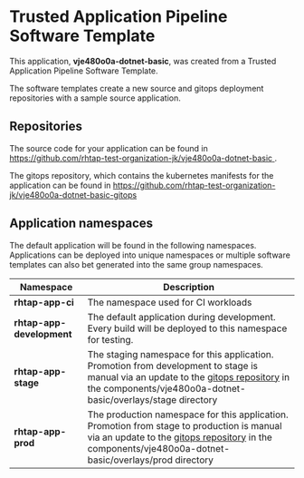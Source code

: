 # Trusted Application Pipeline Software Template

This application, **vje480o0a-dotnet-basic**, was created from a Trusted Application Pipeline Software Template.

The software templates create a new source and gitops deployment repositories with a sample source application. 

## Repositories

The source code for your application can be found in [https://github.com/rhtap-test-organization-jk/vje480o0a-dotnet-basic ](https://github.com/rhtap-test-organization-jk/vje480o0a-dotnet-basic ).
 
The gitops repository, which contains the kubernetes manifests for the application can be found in 
[https://github.com/rhtap-test-organization-jk/vje480o0a-dotnet-basic-gitops ](https://github.com/rhtap-test-organization-jk/vje480o0a-dotnet-basic-gitops ) 

## Application namespaces 

The default application will be found in the following namespaces. Applications can be deployed into unique namespaces or multiple software templates can also bet generated into the same group namespaces.  

|  Namespace   |  Description   |  
| -------- | -------- |
| **rhtap-app-ci** | The namespace used for CI workloads |
| **rhtap-app-development** | The default application during development. Every build will be deployed to this namespace for testing. |
| **rhtap-app-stage** | The staging namespace for this application. Promotion from development to stage is manual via an update to the [gitops repository](https://github.com/rhtap-test-organization-jk/vje480o0a-dotnet-basic-gitops ) in the components/vje480o0a-dotnet-basic/overlays/stage directory |
| **rhtap-app-prod** | The production namespace for this application. Promotion from stage to production is manual via an update to the [gitops repository](https://github.com/rhtap-test-organization-jk/vje480o0a-dotnet-basic-gitops ) in the components/vje480o0a-dotnet-basic/overlays/prod directory |